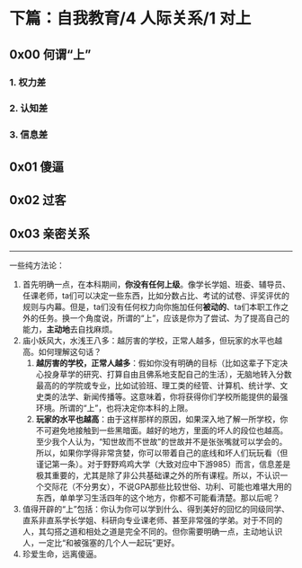 # 下篇：自我教育/4 人际关系/1 对上

## 0x00 何谓“上”

### 1. 权力差

### 2. 认知差

### 3. 信息差

## 0x01 傻逼

## 0x02 过客

## 0x03 亲密关系

---------------------------------------------------------

一些纯方法论：

1. 首先明确一点，在本科期间，**你没有任何上级**。像学长学姐、班委、辅导员、任课老师，ta们可以决定一些东西，比如分数占比、考试的试卷、评奖评优的规则与内幕。但是，ta们没有任何权力向你施加任何**被动的**、ta们本职工作之外的任务。换一个角度说，所谓的“上”，应该是你为了尝试、为了提高自己的能力，**主动地**去自找麻烦。
2. 庙小妖风大，水浅王八多：越厉害的学校，正常人越多，但玩家的水平也越高。如何理解这句话？
   1. **越厉害的学校，正常人越多**：假如你没有明确的目标（比如这辈子下定决心投身草学的研究、打算自由且佛系地支配自己的生活），无脑地转入分数最高的的学院或专业，比如试验班、理工类的经管、计算机、统计学、文史类的法学、新闻传播等。这意味着，你将获得你们学校所能提供的最强环境。所谓的“上”，也将决定你本科的上限。
   2. **玩家的水平也越高**：由于这样那样的原因，如果深入地了解一所学校，你不可避免地接触到一些黑暗面。越好的地方，里面的坏人的段位也越高。至少我个人认为，“知世故而不世故”的世故并不是张张嘴就可以学会的。所以，如果你学得非常贪婪，你可以带着自己的底线和坏人们玩玩看（但谨记第一条）。对于野野鸡鸡大学（大致对应中下游985）而言，信息差是极其重要的，尤其是除了非公共基础课之外的所有课程。所以，不认识一个交际花（不分男女），不说GPA那些比较世俗、功利、可能也难堪大用的东西，单单学习生活四年的这个地方，你都不可能看清楚。那以后呢？
3. 值得开辟的“上”包括：你认为你可以学到什么、得到美好的回忆的同级同学、直系非直系学长学姐、科研向专业课老师、甚至非常强的学弟。对于不同的人，其勾搭之道和相处之道是完全不同的。但你需要明确一点，主动地认识人，一定比“和被强塞的几个人一起玩”更好。
4. 珍爱生命，远离傻逼。